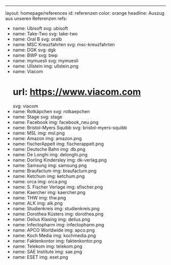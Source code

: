 ---
layout: homepage/references
id: referenzen
color: orange
headline: Auszug aus unseren Referenzen
refs:
  - name: Ubisoft
    svg: ubisoft
  - name: Take-Two
    svg: take-two
  - name: Oral B
    svg: oralb
  - name: MSC Kreuzfahrten
    svg: msc-kreuzfahrten
  - name: DGK
    svg: dgk
  - name: BWP
    svg: bwp
  - name: mymuesli
    svg: mymuesli
  - name: Ullstein
    img: ullstein.png
  - name: Viacom
    # url: https://www.viacom.com
    svg: viacom
  - name: Rotkäpchen
    svg: rotkaepchen
  - name: Stage
    svg: stage
  - name: Facebook
    img: facebook_neu.png
  - name: Bristol-Myers Squibb
    svg: bristol-myers-squibb
  - name: MSL
    img: msl.png
  - name: Amazon
    img: amazon.png
  - name: fischerAppelt
    img: fischerappelt.png
  - name: Deutsche Bahn
    img: db.png
  - name: De Longhi
    img: delonghi.png
  - name: Dorling Kindersley
    img: dk-verlag.png
  - name: Samsung
    img: samsung.png
  - name: Braufactum
    img: braufactum.png
  - name: Ketchum
    img: ketchum.png
  - name: orca
    img: orca.png
  - name: S. Fischer Verlage
    img: sfischer.png
  - name: Kaercher
    img: kaercher.png
  - name: THW
    img: thw.png
  - name: ALK
    img: alk.png
  - name: Studienkreis
    img: studienkreis.png
  - name: Dorothea Küsters
    img: dorothea.png
  - name: Delius Klasing
    img: delius.png
  - name: Infectopharm
    img: infectopharm.png
  - name: APCO Worldwide
    img: apco.png
  - name: Koch Media
    img: kochmedia.png
  - name: Faktenkontor
    img: faktenkontor.png
  - name: Telekom
    img: telekom.png
  - name: SAE Institute
    img: sae.png
  - name: ESET
    img: eset.png
